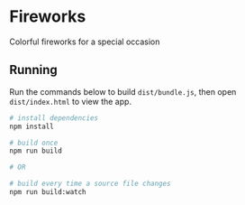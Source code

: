 # Fireworks
Colorful fireworks for a special occasion

## Running
Run the commands below to build `dist/bundle.js`, then open `dist/index.html` to view the app.

```sh
# install dependencies
npm install

# build once
npm run build

# OR

# build every time a source file changes
npm run build:watch
```
